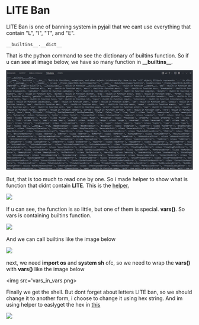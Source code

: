 # LITE Ban

LITE Ban is one of banning system in pyjail that we cant use everything that contain "L", "I", "T", and "E".

```
__builtins__.__dict__
```
That is the python command to see the dictionary of builtins function.
So if u can see at image below, we have so many function in __\_\_builtins\_\___.

<img src='img/builtins_dict.png'>

But, that is too much to read one by one. So i made helper to show what is function that didnt contain __LITE__. This is the <a href='builtins_dict.py'>helper.</a>

<img src='lite_func.png'>

If u can see, the function is so little, but one of them is special. __vars()__. So vars is containing builtins function.

<img src='vars.png'>

And we can call builtins like the image below

<img src='vars_builtins.png'>

next, we need __import os__ and __system sh__ ofc, so we need to wrap the __vars()__ with __vars()__ like the image below

<img src='vars_in_vars.png>

Finally we get the shell. But dont forget about letters LITE ban, so we should change it to another form, i choose to change it using hex string. And im using helper to easlyget the hex in <a href='tohex.py'>this</a>

<img src='lastformpayload.png'>